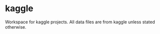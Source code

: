 kaggle
======

Workspace for kaggle projects.  All data files are from kaggle unless stated
otherwise.
